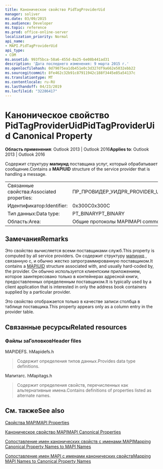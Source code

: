 ```yaml
---
title: Каноническое свойство PidTagProviderUid
manager: soliver
ms.date: 03/09/2015
ms.audience: Developer
ms.topic: reference
ms.prod: office-online-server
localization_priority: Normal
api_name:
- MAPI.PidTagProviderUid
api_type:
- COM
ms.assetid: 993f5bca-58a6-455d-8a25-6e08b441ad31
description: 'Дата последнего изменения: 9 марта 2015 г.'
ms.openlocfilehash: 0d79075ea1db451e0c3d327df9a662e5032ebb22
ms.sourcegitcommit: 8fe462c32b91c87911942c188f3445e85a54137c
ms.translationtype: MT
ms.contentlocale: ru-RU
ms.lasthandoff: 04/23/2019
ms.locfileid: "32286417"
---
```

# <a name="pidtagprovideruid-canonical-property"></a><span data-ttu-id="04adc-103">Каноническое свойство PidTagProviderUid</span><span class="sxs-lookup"><span data-stu-id="04adc-103">PidTagProviderUid Canonical Property</span></span>

  
  
<span data-ttu-id="04adc-104">**Область применения**: Outlook 2013 | Outlook 2016</span><span class="sxs-lookup"><span data-stu-id="04adc-104">**Applies to**: Outlook 2013 | Outlook 2016</span></span> 
  
<span data-ttu-id="04adc-105">Содержит структуру **мапиуид** поставщика услуг, который обрабатывает сообщение.</span><span class="sxs-lookup"><span data-stu-id="04adc-105">Contains a **MAPIUID** structure of the service provider that is handling a message.</span></span> 
  
|||
|:-----|:-----|
|<span data-ttu-id="04adc-106">Связанные свойства:</span><span class="sxs-lookup"><span data-stu-id="04adc-106">Associated properties:</span></span>  <br/> |<span data-ttu-id="04adc-107">ПР_ПРОВИДЕР_УИД</span><span class="sxs-lookup"><span data-stu-id="04adc-107">PR_PROVIDER_UID</span></span>  <br/> |
|<span data-ttu-id="04adc-108">Идентификатор:</span><span class="sxs-lookup"><span data-stu-id="04adc-108">Identifier:</span></span>  <br/> |<span data-ttu-id="04adc-109">0x300C</span><span class="sxs-lookup"><span data-stu-id="04adc-109">0x300C</span></span>  <br/> |
|<span data-ttu-id="04adc-110">Тип данных:</span><span class="sxs-lookup"><span data-stu-id="04adc-110">Data type:</span></span>  <br/> |<span data-ttu-id="04adc-111">PT_BINARY</span><span class="sxs-lookup"><span data-stu-id="04adc-111">PT_BINARY</span></span>  <br/> |
|<span data-ttu-id="04adc-112">Область:</span><span class="sxs-lookup"><span data-stu-id="04adc-112">Area:</span></span>  <br/> |<span data-ttu-id="04adc-113">Общие протоколы MAPI</span><span class="sxs-lookup"><span data-stu-id="04adc-113">MAPI common</span></span>  <br/> |
   
## <a name="remarks"></a><span data-ttu-id="04adc-114">Замечания</span><span class="sxs-lookup"><span data-stu-id="04adc-114">Remarks</span></span>

<span data-ttu-id="04adc-115">Это свойство вычисляется всеми поставщиками служб.</span><span class="sxs-lookup"><span data-stu-id="04adc-115">This property is computed by all service providers.</span></span> <span data-ttu-id="04adc-116">Он содержит структуру [мапиуид](mapiuid.md) , связанную с, и обычно жестко запрограммированную поставщиком.</span><span class="sxs-lookup"><span data-stu-id="04adc-116">It contains a [MAPIUID](mapiuid.md) structure associated with, and usually hard-coded by, the provider.</span></span> <span data-ttu-id="04adc-117">Он обычно используется клиентским приложением, которое заинтересовано только в контейнерах адресной книги, предоставленных определенным поставщиком.</span><span class="sxs-lookup"><span data-stu-id="04adc-117">It is typically used by a client application that is interested in only the address book containers supplied by a particular provider.</span></span> 
  
<span data-ttu-id="04adc-118">Это свойство отображается только в качестве записи столбца в таблице поставщика.</span><span class="sxs-lookup"><span data-stu-id="04adc-118">This property appears only as a column entry in the provider table.</span></span>
  
## <a name="related-resources"></a><span data-ttu-id="04adc-119">Связанные ресурсы</span><span class="sxs-lookup"><span data-stu-id="04adc-119">Related resources</span></span>

### <a name="header-files"></a><span data-ttu-id="04adc-120">Файлы заГоловков</span><span class="sxs-lookup"><span data-stu-id="04adc-120">Header files</span></span>

<span data-ttu-id="04adc-121">MAPIDEFS. h</span><span class="sxs-lookup"><span data-stu-id="04adc-121">Mapidefs.h</span></span>
  
> <span data-ttu-id="04adc-122">Содержит определения типов данных.</span><span class="sxs-lookup"><span data-stu-id="04adc-122">Provides data type definitions.</span></span>
    
<span data-ttu-id="04adc-123">Мапитагс. h</span><span class="sxs-lookup"><span data-stu-id="04adc-123">Mapitags.h</span></span>
  
> <span data-ttu-id="04adc-124">Содержит определения свойств, перечисленных как альтернативные имена.</span><span class="sxs-lookup"><span data-stu-id="04adc-124">Contains definitions of properties listed as alternate names.</span></span>
    
## <a name="see-also"></a><span data-ttu-id="04adc-125">См. также</span><span class="sxs-lookup"><span data-stu-id="04adc-125">See also</span></span>



[<span data-ttu-id="04adc-126">Свойства MAPI</span><span class="sxs-lookup"><span data-stu-id="04adc-126">MAPI Properties</span></span>](mapi-properties.md)
  
[<span data-ttu-id="04adc-127">Каноническое свойство MAPI</span><span class="sxs-lookup"><span data-stu-id="04adc-127">MAPI Canonical Properties</span></span>](mapi-canonical-properties.md)
  
[<span data-ttu-id="04adc-128">Сопоставление имен канонических свойств с именами MAPI</span><span class="sxs-lookup"><span data-stu-id="04adc-128">Mapping Canonical Property Names to MAPI Names</span></span>](mapping-canonical-property-names-to-mapi-names.md)
  
[<span data-ttu-id="04adc-129">Сопоставление имен MAPI с именами канонических свойств</span><span class="sxs-lookup"><span data-stu-id="04adc-129">Mapping MAPI Names to Canonical Property Names</span></span>](mapping-mapi-names-to-canonical-property-names.md)

